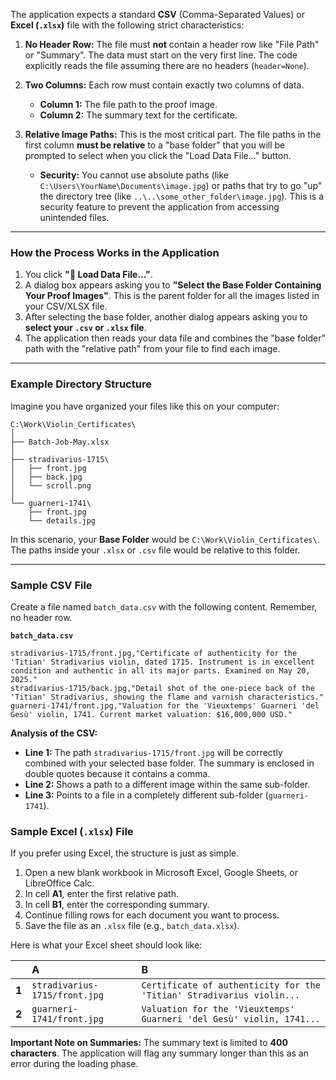 The application expects a standard **CSV** (Comma-Separated Values) or **Excel (`.xlsx`)** file with the following strict characteristics:

1.  **No Header Row:** The file must **not** contain a header row like "File Path" or "Summary". The data must start on the very first line. The code explicitly reads the file assuming there are no headers (`header=None`).

2.  **Two Columns:** Each row must contain exactly two columns of data.
    *   **Column 1:** The file path to the proof image.
    *   **Column 2:** The summary text for the certificate.

3.  **Relative Image Paths:** This is the most critical part. The file paths in the first column **must be relative** to a "base folder" that you will be prompted to select when you click the "Load Data File..." button.
    *   **Security:** You cannot use absolute paths (like `C:\Users\YourName\Documents\image.jpg`) or paths that try to go "up" the directory tree (like `..\..\some_other_folder\image.jpg`). This is a security feature to prevent the application from accessing unintended files.

---

### How the Process Works in the Application

1.  You click **"📂 Load Data File..."**.
2.  A dialog box appears asking you to **"Select the Base Folder Containing Your Proof Images"**. This is the parent folder for all the images listed in your CSV/XLSX file.
3.  After selecting the base folder, another dialog appears asking you to **select your `.csv` or `.xlsx` file**.
4.  The application then reads your data file and combines the "base folder" path with the "relative path" from your file to find each image.

---

### Example Directory Structure

Imagine you have organized your files like this on your computer:

```
C:\Work\Violin_Certificates\
│
├── Batch-Job-May.xlsx
│
├── stradivarius-1715\
│   ├── front.jpg
│   ├── back.jpg
│   └── scroll.png
│
└── guarneri-1741\
    ├── front.jpg
    └── details.jpg
```

In this scenario, your **Base Folder** would be `C:\Work\Violin_Certificates\`. The paths inside your `.xlsx` or `.csv` file would be relative to this folder.

---

### Sample CSV File

Create a file named `batch_data.csv` with the following content. Remember, no header row.

**`batch_data.csv`**
```csv
stradivarius-1715/front.jpg,"Certificate of authenticity for the 'Titian' Stradivarius violin, dated 1715. Instrument is in excellent condition and authentic in all its major parts. Examined on May 20, 2025."
stradivarius-1715/back.jpg,"Detail shot of the one-piece back of the 'Titian' Stradivarius, showing the flame and varnish characteristics."
guarneri-1741/front.jpg,"Valuation for the 'Vieuxtemps' Guarneri 'del Gesù' violin, 1741. Current market valuation: $16,000,000 USD."
```

**Analysis of the CSV:**
*   **Line 1:** The path `stradivarius-1715/front.jpg` will be correctly combined with your selected base folder. The summary is enclosed in double quotes because it contains a comma.
*   **Line 2:** Shows a path to a different image within the same sub-folder.
*   **Line 3:** Points to a file in a completely different sub-folder (`guarneri-1741`).

### Sample Excel (`.xlsx`) File

If you prefer using Excel, the structure is just as simple.

1.  Open a new blank workbook in Microsoft Excel, Google Sheets, or LibreOffice Calc.
2.  In cell **A1**, enter the first relative path.
3.  In cell **B1**, enter the corresponding summary.
4.  Continue filling rows for each document you want to process.
5.  Save the file as an `.xlsx` file (e.g., `batch_data.xlsx`).

Here is what your Excel sheet should look like:

| | A | B |
| :--- | :--- | :--- |
| **1** | `stradivarius-1715/front.jpg` | `Certificate of authenticity for the 'Titian' Stradivarius violin...` |
| **2** | `guarneri-1741/front.jpg` | `Valuation for the 'Vieuxtemps' Guarneri 'del Gesù' violin, 1741...` |

**Important Note on Summaries:** The summary text is limited to **400 characters**. The application will flag any summary longer than this as an error during the loading phase.
